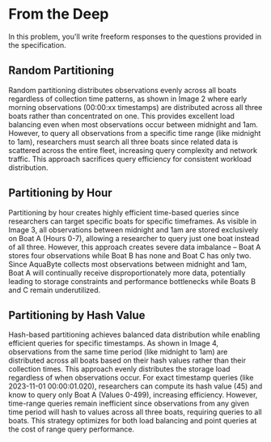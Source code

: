 # From the Deep

In this problem, you'll write freeform responses to the questions provided in the specification.

## Random Partitioning

Random partitioning distributes observations evenly across all boats regardless of collection time patterns, as shown in Image 2 where early morning observations (00:00:xx timestamps) are distributed across all three boats rather than concentrated on one. This provides excellent load balancing even when most observations occur between midnight and 1am. However, to query all observations from a specific time range (like midnight to 1am), researchers must search all three boats since related data is scattered across the entire fleet, increasing query complexity and network traffic. This approach sacrifices query efficiency for consistent workload distribution.

## Partitioning by Hour

Partitioning by hour creates highly efficient time-based queries since researchers can target specific boats for specific timeframes. As visible in Image 3, all observations between midnight and 1am are stored exclusively on Boat A (Hours 0-7), allowing a researcher to query just one boat instead of all three. However, this approach creates severe data imbalance – Boat A stores four observations while Boat B has none and Boat C has only two. Since AquaByte collects most observations between midnight and 1am, Boat A will continually receive disproportionately more data, potentially leading to storage constraints and performance bottlenecks while Boats B and C remain underutilized.

## Partitioning by Hash Value

Hash-based partitioning achieves balanced data distribution while enabling efficient queries for specific timestamps. As shown in Image 4, observations from the same time period (like midnight to 1am) are distributed across all boats based on their hash values rather than their collection times. This approach evenly distributes the storage load regardless of when observations occur. For exact timestamp queries (like 2023-11-01 00:00:01.020), researchers can compute its hash value (45) and know to query only Boat A (Values 0-499), increasing efficiency. However, time-range queries remain inefficient since observations from any given time period will hash to values across all three boats, requiring queries to all boats. This strategy optimizes for both load balancing and point queries at the cost of range query performance.
